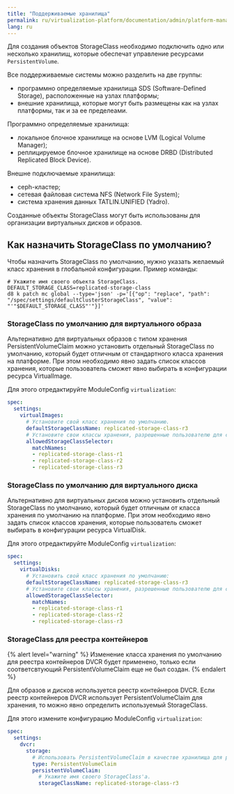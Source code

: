 ```yaml
---
title: "Поддерживаемые хранилища"
permalink: ru/virtualization-platform/documentation/admin/platform-management/storage/supported-storage.html
lang: ru
---
```


Для создания объектов StorageClass необходимо подключить одно или несколько хранилищ, которые обеспечат управление ресурсами `PersistentVolume`.

Все поддерживаемые системы можно разделить на две группы:

- программно определяемые хранилища SDS (Software-Defined Storage), расположенные на узлах платформы;
- внешние хранилища, которые могут быть размещены как на узлах платформы, так и за ее пределеами.

Программно определяемые хранилища:

- локальное блочное хранилище на основе LVM (Logical Volume Manager);
- реплицируемое блочное хранилище на основе DRBD (Distributed Replicated Block Device).

Внешне подключаемые хранилища:

- ceph-кластер;
- сетевая файловая система NFS (Network File System);
- система хранения данных TATLIN.UNIFIED (Yadro).

Созданные объекты StorageClass могут быть использованы для организации виртуальных дисков и образов.

## Как назначить StorageClass по умолчанию?

Чтобы назначить StorageClass по умолчанию, нужно указать желаемый класс хранения в глобальной конфигурации.
Пример команды:

```shell
# Укажите имя своего объекта StorageClass.
DEFAULT_STORAGE_CLASS=replicated-storage-class
d8 k patch mc global --type='json' -p='[{"op": "replace", "path": "/spec/settings/defaultClusterStorageClass", "value": "'"$DEFAULT_STORAGE_CLASS"'"}]'
```

### StorageClass по умолчанию для виртуального образа

Альтернативно для виртуальных образов с типом хранения PersistentVolumeClaim можно установить отдельный StorageClass по умолчанию, который будет отличным от стандартного класса хранения на платформе.
При этом необходимо явно задать список классов хранения, которые пользователь сможет явно выбирать в конфигурации ресурса VirtualImage.

Для этого отредактируйте ModuleConfig `virtualization`:

```yaml
spec:
  settings:
    virtualImages:
      # Установите свой класс хранения по умолчанию.
      defaultStorageClassName: replicated-storage-class-r3
      # Установите свои классы хранения, разрешенные пользователю для создания виртуальных дисков.
      allowedStorageClassSelector:
        matchNames:
        - replicated-storage-class-r1
        - replicated-storage-class-r2
        - replicated-storage-class-r3
```

### StorageClass по умолчанию для виртуального диска

Альтернативно для виртуальных дисков можно установить отдельный StorageClass по умолчанию, который будет отличным от класса хранения по умолчанию на платформе.
При этом необходимо явно задать список классов хранения, которые пользователь сможет выбирать в конфигурации ресурса VirtualDisk.

Для этого отредактируйте ModuleConfig `virtualization`:

```yaml
spec:
  settings:
    virtualDisks:
      # Установить свой класс хранения по умолчанию:
      defaultStorageClassName: replicated-storage-class-r3
      # Установите свои классы хранения, разрешенные пользователю для создания виртуальных дисков:
      allowedStorageClassSelector:
        matchNames:
        - replicated-storage-class-r1
        - replicated-storage-class-r2
        - replicated-storage-class-r3
```

### StorageClass для реестра контейнеров

{% alert level="warning" %}
Изменение класса хранения по умолчанию для реестра контейнеров DVCR будет применено,
только если соответсвтующий PersistentVolumeClaim еще не был создан.
{% endalert %}

Для образов и дисков используется реестр контейнеров DVCR. Если реестр контейнеров DVCR использует PersistentVolumeClaim для хранения, 
то можно явно определить используемый StorageClass. 

Для этого измените конфигурацию ModuleConfig `virtualization`:

```yaml
spec:
  settings:
    dvcr:
      storage:
        # Использовать PersistentVolumeClaim в качестве хранилища для реестра контейнеров.
        type: PersistentVolumeClaim
        persistentVolumeClaim:
          # Укажите имя своего StorageClass'a.
          storageClassName: replicated-storage-class-r3
```
